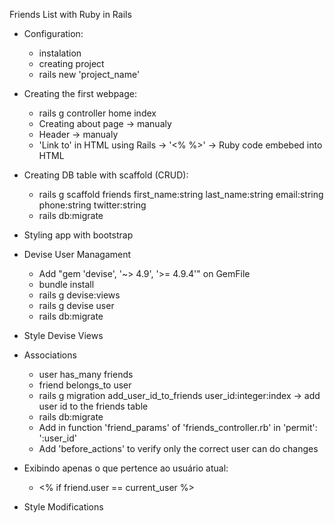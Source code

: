 Friends List with Ruby in Rails

- Configuration:
    - instalation
    - creating project
    - rails new 'project_name'

- Creating the first webpage:
    - rails g controller home index
    - Creating about page -> manualy
    - Header -> manualy
    - 'Link to' in HTML using Rails -> '<% %>' -> Ruby code embebed into HTML

- Creating DB table with scaffold (CRUD):
    - rails g scaffold friends first_name:string last_name:string email:string phone:string twitter:string
    - rails db:migrate

- Styling app with bootstrap

- Devise User Managament
    - Add "gem 'devise', '~> 4.9', '>= 4.9.4'" on GemFile
    - bundle install
    - rails g devise:views
    - rails g devise user
    - rails db:migrate

- Style Devise Views

- Associations
    - user has_many friends
    - friend belongs_to user
    - rails g migration add_user_id_to_friends user_id:integer:index
        -> add user id to the friends table
    - rails db:migrate
    - Add in function 'friend_params' of 'friends_controller.rb' in 'permit': ':user_id'
    - Add 'before_actions' to verify only the correct user can do changes

- Exibindo apenas o que pertence ao usuário atual:
    - <% if friend.user == current_user %>

- Style Modifications